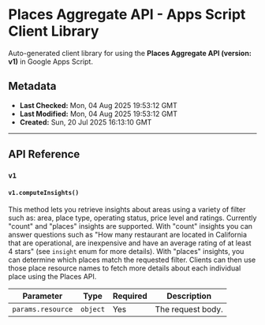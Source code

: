 # Places Aggregate API - Apps Script Client Library

Auto-generated client library for using the **Places Aggregate API (version: v1)** in Google Apps Script.

## Metadata

- **Last Checked:** Mon, 04 Aug 2025 19:53:12 GMT
- **Last Modified:** Mon, 04 Aug 2025 19:53:12 GMT
- **Created:** Sun, 20 Jul 2025 16:13:10 GMT



---

## API Reference

### `v1`

#### `v1.computeInsights()`

This method lets you retrieve insights about areas using a variety of filter such as: area, place type, operating status, price level and ratings. Currently "count" and "places" insights are supported. With "count" insights you can answer questions such as "How many restaurant are located in California that are operational, are inexpensive and have an average rating of at least 4 stars" (see `insight` enum for more details). With "places" insights, you can determine which places match the requested filter. Clients can then use those place resource names to fetch more details about each individual place using the Places API.

| Parameter | Type | Required | Description |
|---|---|---|---|
| `params.resource` | `object` | Yes | The request body. |